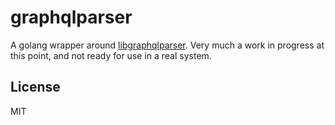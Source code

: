 # graphqlparser
A golang wrapper around [libgraphqlparser](https://github.com/graphql/libgraphqlparser).
Very much a work in progress at this point, and not ready for use in a real system.

## License
MIT
